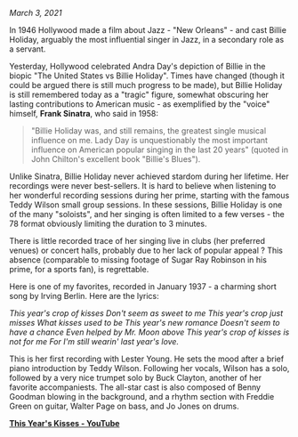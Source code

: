 *March 3, 2021*

In 1946 Hollywood made a film about Jazz  - "New Orleans" - and cast Billie Holiday, arguably the most influential singer in Jazz, in a secondary role as a servant.
 

Yesterday, Hollywood celebrated Andra Day's depiction of Billie in the biopic "The United States vs Billie Holiday". Times have changed (though it could be argued there is still much progress to be made), but Billie Holiday is still remembered today as a "tragic" figure, somewhat obscuring her lasting contributions to American music - as exemplified by the "voice" himself, **Frank Sinatra**, who said in 1958: 

>"Billie Holiday was, and still remains, the greatest single musical influence on me. Lady Day is unquestionably the most important influence on American popular singing in the last 20 years" (quoted in John Chilton's excellent book "Billie's Blues").
 

Unlike Sinatra, Billie Holiday never achieved stardom during her lifetime. Her recordings were never best-sellers. It is hard to believe when listening to her wonderful recording sessions during her prime, starting with the famous Teddy Wilson small group sessions. In these sessions, Billie Holiday is one of the many "soloists", and her singing is often limited to a few verses - the 78 format obviously limiting the duration to 3 minutes.
 

There is  little recorded trace of her singing live in clubs (her preferred venues) or concert halls, probably due to her lack of popular appeal ? This absence (comparable to missing footage of Sugar Ray Robinson in his prime, for a sports fan), is regrettable.


Here is one of my favorites, recorded in January 1937 - a charming short song by Irving Berlin. Here are the lyrics:

 

*This year's crop of kisses*
*Don't seem as sweet to me*
*This year's crop just misses*
*What kisses used to be*
*This year's new romance*
*Doesn't seem to have a chance*
*Even helped by Mr. Moon above*
*This year's crop of kisses is not for me*
*For I'm still wearin' last year's love.*

 
This is her first recording with Lester Young. He sets the mood after a brief piano introduction by Teddy Wilson. Following her vocals, Wilson has a solo, followed by a very nice trumpet solo by Buck Clayton, another of her favorite accompaniests. The all-star cast is also composed of Benny Goodman blowing in the background, and a rhythm section with Freddie Green on guitar, Walter Page on bass, and Jo Jones on drums.

**[This Year's Kisses - YouTube](https://www.youtube.com/watch?v=vkKc5fd56K8&t=190s)**
 
